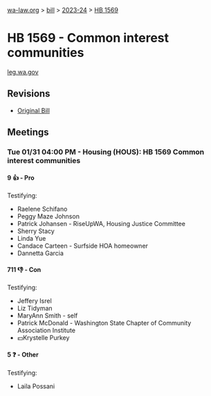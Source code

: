 [wa-law.org](/) > [bill](/bill/) > [2023-24](/bill/2023-24/) > [HB 1569](/bill/2023-24/hb/1569/)

# HB 1569 - Common interest communities
[leg.wa.gov](https://app.leg.wa.gov/billsummary?BillNumber=1569&Year=2023&Initiative=false)

## Revisions
* [Original Bill](1/)

## Meetings
### Tue 01/31 04:00 PM - Housing (HOUS): HB 1569 Common interest communities
#### 9 👍 - Pro
Testifying:
* Raelene Schifano
* Peggy Maze Johnson
* Patrick Johansen - RiseUpWA, Housing Justice Committee
* Sherry Stacy
* Linda Yue
* Candace Carteen - Surfside HOA homeowner
* Dannetta Garcia

#### 711 👎 - Con
Testifying:
* Jeffery Isrel
* Liz Tidyman
* MaryAnn Smith - self
* Patrick McDonald - Washington State Chapter of Community Association Institute
* 💵Krystelle Purkey

#### 5 ❓ - Other
Testifying:
* Laila Possani
